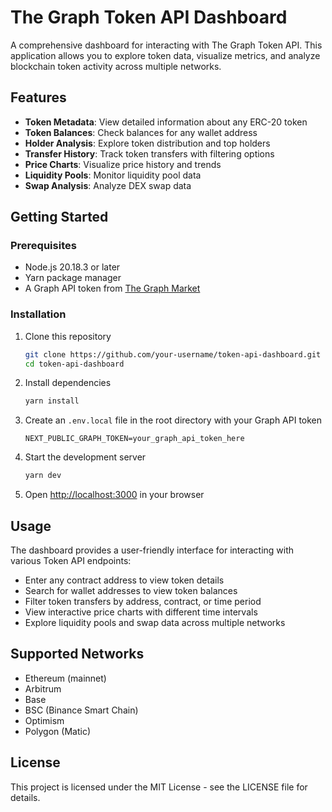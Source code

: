 # The Graph Token API Dashboard

A comprehensive dashboard for interacting with The Graph Token API. This application allows you to explore token data, visualize metrics, and analyze blockchain token activity across multiple networks.

## Features

- **Token Metadata**: View detailed information about any ERC-20 token
- **Token Balances**: Check balances for any wallet address
- **Holder Analysis**: Explore token distribution and top holders
- **Transfer History**: Track token transfers with filtering options
- **Price Charts**: Visualize price history and trends
- **Liquidity Pools**: Monitor liquidity pool data
- **Swap Analysis**: Analyze DEX swap data

## Getting Started

### Prerequisites

- Node.js 20.18.3 or later
- Yarn package manager
- A Graph API token from [The Graph Market](https://thegraph.market/)

### Installation

1. Clone this repository
   ```bash
   git clone https://github.com/your-username/token-api-dashboard.git
   cd token-api-dashboard
   ```

2. Install dependencies
   ```bash
   yarn install
   ```

3. Create an `.env.local` file in the root directory with your Graph API token
   ```
   NEXT_PUBLIC_GRAPH_TOKEN=your_graph_api_token_here
   ```

4. Start the development server
   ```bash
   yarn dev
   ```

5. Open [http://localhost:3000](http://localhost:3000) in your browser

## Usage

The dashboard provides a user-friendly interface for interacting with various Token API endpoints:

- Enter any contract address to view token details
- Search for wallet addresses to view token balances
- Filter token transfers by address, contract, or time period
- View interactive price charts with different time intervals
- Explore liquidity pools and swap data across multiple networks

## Supported Networks

- Ethereum (mainnet)
- Arbitrum
- Base
- BSC (Binance Smart Chain)
- Optimism
- Polygon (Matic)

## License

This project is licensed under the MIT License - see the LICENSE file for details.